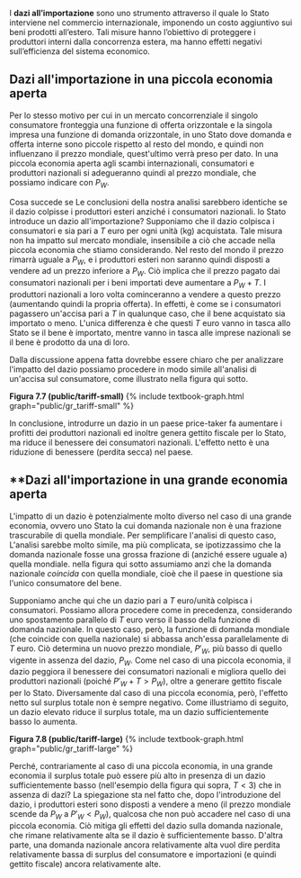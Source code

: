 



I <b>dazi all’importazione</b> sono uno strumento attraverso il quale lo Stato interviene nel commercio internazionale, imponendo un costo aggiuntivo sui beni prodotti all’estero. Tali misure hanno l’obiettivo di proteggere i produttori interni dalla concorrenza estera, ma hanno effetti negativi sull’efficienza del sistema economico.






<h2 id="subsec_tariff-small">Dazi all'importazione in una piccola economia aperta</h2>

Per lo stesso motivo per cui in un mercato concorrenziale il singolo consumatore fronteggia una funzione di offerta orizzontale e la singola impresa una funzione di domanda orizzontale, in uno Stato dove domanda e offerta interne sono piccole rispetto al resto del mondo, e quindi non influenzano il prezzo mondiale, quest'ultimo verrà preso per dato. In una piccola economia aperta agli scambi internazionali, consumatori e produttori nazionali si adegueranno quindi al prezzo mondiale, che possiamo indicare con $P_W$.

Cosa succede se
<span class="marginnote">
Le conclusioni della nostra analisi sarebbero identiche se il dazio colpisse i produttori esteri anziché i consumatori nazionali. 
</span>
lo Stato introduce un dazio all'importazione? Supponiamo che il dazio colpisca i consumatori e sia pari a $T$ euro per ogni unità (kg) acquistata. Tale misura non ha impatto sul mercato mondiale, insensibile a ciò che accade nella piccola economia che stiamo considerando. Nel resto del mondo il prezzo rimarrà uguale a $P_W$, e i produttori esteri non saranno quindi disposti a vendere ad un prezzo inferiore a $P_W$. Ciò implica che il prezzo pagato dai consumatori nazionali per i beni importati deve aumentare a $P_W+T$. I produttori nazionali a loro volta cominceranno a vendere a questo prezzo (aumentando quindi la propria offerta). In effetti, è come se i consumatori pagassero un'accisa pari a $T$ in qualunque caso, che il bene acquistato sia importato o meno. L'unica differenza è che questi $T$ euro vanno in tasca allo Stato se il bene è importato, mentre vanno in tasca alle imprese nazionali se il bene è prodotto da una di loro. 

Dalla discussione appena fatta dovrebbe essere chiaro che per analizzare l'impatto del dazio possiamo procedere in modo simile all'analisi di un'accisa sul consumatore, come illustrato nella figura qui sotto.


<a id="gr_public/tariff-small"><strong>Figura 7.7 (public/tariff-small)</strong></a>
{% include textbook-graph.html graph="public/gr_tariff-small" %}

In conclusione, introdurre un dazio in un paese price-taker fa aumentare i profitti dei produttori nazionali ed inoltre genera gettito fiscale per lo Stato, ma riduce il benessere dei consumatori nazionali. L'effetto netto è una riduzione di benessere (perdita secca) nel paese.












<h2 id="subsec_tariff-large">**Dazi all'importazione in una grande economia aperta</h2>
L'impatto di un dazio è potenzialmente molto diverso nel caso di una grande economia, ovvero uno Stato la cui domanda nazionale non è una frazione trascurabile di quella mondiale. Per semplificare l'analisi di questo caso,
<span class="marginnote">
L'analisi sarebbe molto simile, ma più complicata, se ipotizzassimo che la domanda nazionale fosse una grossa frazione di (anziché essere uguale a) quella mondiale.
</span>
nella figura qui sotto assumiamo anzi che la domanda nazionale <i>coincida</i> con quella mondiale, cioè che il paese in questione sia l'unico consumatore del bene.

Supponiamo anche qui che un dazio pari a $T$ euro/unità colpisca i consumatori. Possiamo allora procedere come in precedenza, considerando uno spostamento parallelo di $T$ euro verso il basso della funzione di domanda nazionale. In questo caso, però, la funzione di domanda mondiale (che coincide con quella nazionale) si abbassa anch'essa parallelamente di $T$ euro. Ciò determina un nuovo prezzo mondiale, $P'_W$, più basso di quello vigente in assenza del dazio, $P_W$. Come nel caso di una piccola economia, il dazio peggiora il benessere dei consumatori nazionali e migliora quello dei produttori nazionali (poiché $P'_W+T>P_W$), oltre a generare gettito fiscale per lo Stato. Diversamente dal caso di una piccola economia, però, l'effetto netto sul surplus totale non è sempre negativo. Come illustriamo di seguito, un dazio elevato riduce il surplus totale, ma un dazio sufficientemente basso lo aumenta. 

<a id="gr_public/tariff-large"><strong>Figura 7.8 (public/tariff-large)</strong></a>
{% include textbook-graph.html graph="public/gr_tariff-large" %}

Perché, contrariamente al caso di una piccola economia, in una grande economia il surplus totale può essere più alto in presenza di un dazio sufficientemente basso (nell'esempio della figura qui sopra, $T<3$) che in assenza di dazi? La spiegazione sta nel fatto che, dopo l'introduzione del dazio, i produttori esteri sono disposti a vendere a meno (il prezzo mondiale scende da $P_W$ a $P'_W<P_W$), qualcosa che non può accadere nel caso di una piccola economia. Ciò mitiga gli effetti del dazio sulla domanda nazionale, che rimane relativamente alta se il dazio è sufficientemente basso. D'altra parte, una domanda nazionale ancora relativamente alta vuol dire perdita relativamente bassa di surplus del consumatore e importazioni (e quindi gettito fiscale) ancora relativamente alte.




